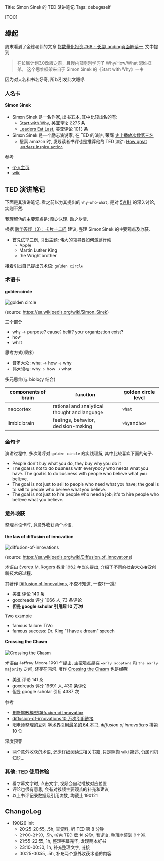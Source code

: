 Title: Simon Sinek 的 TED 演讲笔记
Tags: debuguself

[TOC]

## 缘起

周末看到了金栋老师的文章 [指数量化投资 #68 - 长赢Landing页面解读一](https://zhuanlan.zhihu.com/p/55313652), 文中提到
> 在长赢计划3.0改版之前，且慢内部刚刚学习了 Why/How/What 思维框架。
> 这个思维框架来自于 Simon Sinek 的《Start with Why》一书

因为对人名和书名好奇, 所以引发此文嗯哼.

### 人名卡
#### Simon Sinek

- Simon Sinek 是一名作家, 出书五本, 其中比较出名的有:
	- [Start with Why](https://www.amazon.com/gp/product/1591846447/ref=dbs_a_def_rwt_hsch_vapi_taft_p1_i0), 美亚评论 2275 条
	- [Leaders Eat Last](https://www.amazon.com/gp/product/1591848016/ref=dbs_a_def_rwt_hsch_vapi_taft_p1_i1), 美亚评论 1013 条
- Simon Sinek 是一个励志演说家, 在 TED 的演讲, 荣膺 [史上播放次数第三名
](https://www.ted.com/playlists/171/the_most_popular_talks_of_all)
	- 搜索 amazon 时, 发现读者书评也是推荐他的 TED 演讲: [How great leaders inspire action](https://www.ted.com/talks/simon_sinek_how_great_leaders_inspire_action)

参考

- [个人主页](https://startwithwhy.com/)
- [wiki](https://en.wikipedia.org/wiki/Simon_Sinek)

## TED 演讲笔记

下面是其演讲笔记, 看之前以为其提出的 `why-who-what`, 是对 [5W1H](https://wiki.mbalib.com/wiki/5W1H%E5%88%86%E6%9E%90%E6%B3%95) 的深入讨论, 实则不然.

我理解他的主要观点是: 晓之以理, 动之以情. 

根据 [跨年答疑（3）：卡片十二问](https://www.yangzhiping.com/psy/happy-new-year-faq3.html) 建议, 整理 Simon Sinek 的主要观点及收获.

- 首先试举三例, 引出主题: 伟大的领导者如何激励行动
	- Apple
	- Martin Luther King
	- the Wright brother

接着引出自己提出的术语: `golden circle`

### 术语卡 
#### golden circle

![golden circle](../images/2019-01-21-simon-sinek-golden-circle.png)

(source: https://en.wikipedia.org/wiki/Simon_Sinek)

三个部分

- why -> purpose? cause? belif? your organization exist?
- how
- what

思考方式(顺序)

- 普罗大众: what -> how -> why
- 伟大领袖: why -> how -> what

多元思维(与 biology 结合)

|components of brain|function|golden circle level|
|---|---|---|
|neocortex|rational and analytical thought and language|`what`|
|limbic brain|feelings, behavior, decision-making|`why`and`how`|

### 金句卡

演讲过程中, 多次嗯哼对 `golden circle` 的实践理解, 其中比较喜欢下面的句子.

- People don't buy what you do, they buy why you do it
- The goal is not to do business with everybody who needs what you have. The goal is to do business with people who believe what you believe.
- The goal is not just to sell to people who need what you have; the goal is to sell to people who believe what you believe. 
- The goal is not just to hire people who need a job; it's to hire people who believe what you believe. 

### 意外收获

整理术语卡时, 竟意外收获两个术语.

#### the law of diffusion of innovation

![diffusion-of-innovations](../images/2019-01-21-simon-sinek-diffusion-of-innovations.png)

(source: https://en.wikipedia.org/wiki/Diffusion_of_innovations)

术语由 Everett M. Rogers 教授 1962 年首次提出, 介绍了不同的社会大众接受创新技术的过程. 

其著作 [Diffusion of Innovations](https://www.amazon.com/Diffusion-Innovations-5th-Everett-Rogers/dp/0743222091), 不查不知道, 一查吓一跳!

- 美亚 评论 140 条
- goodreads 评分 1066 人, 73 条评论
- **但是 google scholar 引用超 10 万次!**

Two example

- famous failure: TiVo
- famous success: Dr. King "I have a dream" speech

#### Crossing the Chasm

![Crossing the Chasm](../images/2019-01-21-simon-sinek-crossing-the-chasm.jpeg)

术语由 Jeffrey Moore 1991 年提出, 主要观点是在 `early adopters` 和 `the early majority` 之间, 还存在鸿沟. 著作 [Crossing the Chasm](https://www.amazon.com/Crossing-Chasm-3rd-Disruptive-Mainstream-ebook/dp/B00DB3D81G/ref=sr_1_2?keywords=Crossing+the+Chasm&qid=1548088946&s=Kindle+Store&sr=1-2) 也是经典!

- 美亚 评论 141 条
- goodreads 评分 19691 人, 430 条评论
- 但是 google scholar 引用 4387 次

参考

- [創新擴散模型Diffusion of Innovation](http://blog.udn.com/HsuChunYi/45851952)
- [diffusion-of-innovations 10 万次引用链接](https://scholar.google.com/scholar?hl=en&as_sdt=0%2C5&q=Diffusion+of+Innovations&btnG=)
- 阳老师整理的豆列 [学术界引用最多的 64 本书](https://www.douban.com/doulist/45709528/), *diffusion of innovations* 排第 10 位

深度预警

- 两个意外收获的术语, 还未仔细阅读过相关书籍, 只是照搬 wiki 简述, 仍属司机知识...

### 其他: TED 使用体验
- 看字幕文字时, 点击文字, 视频会自动播放对应位置
- 评论也很有意思, 会有对视频主要观点的补充和建议
- 以上书评记录数据及引用次数, 均截止 190121

## ChangeLog

- 190126 init 
	- 20:25-20:55, .5h, 查资料, 听 TED 第 8 分钟
	- 21:00-21:30, .5h, 听完 TED 后 10 分钟, 看评论, 整理字幕到 04:36.
	- 21:55-22:55, 1h, 整理字幕完毕, 发现两本好书
	- 23:10-00:20, 1h, 补充整理文字, 链接
	- 00:25-00:55, .5h, 补充两个意外收获术语的内容